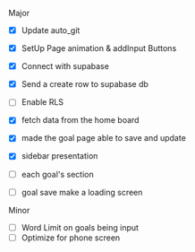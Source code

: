 Major
- [x] Update auto_git
- [x] SetUp Page animation & addInput Buttons
- [x] Connect with supabase
- [x] Send a create row to supabase db
- [ ] Enable RLS
- [x] fetch data from the home board
- [x] made the goal page able to save and update
- [x] sidebar presentation
- [ ] each goal's section
- [ ] goal save make a loading screen


Minor
- [ ] Word Limit on goals being input
- [ ] Optimize for phone screen